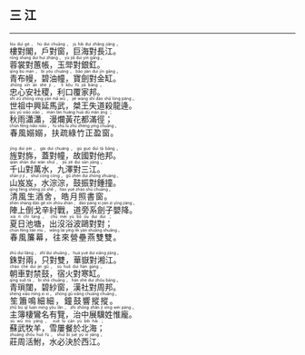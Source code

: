 ## 三 江
---
<div>

<p>
<ruby><rb> 樓對閣，戶對窗，巨海對長江。 </rb> <rt>lóu  duì  gé ， hù  duì  chuāng ， jù  hǎi  duì  zhǎng  jiāng 。</rt></ruby><BR>
<ruby><rb> 蓉裳對蕙帳，玉斝對銀釭。 </rb> <rt>róng  shang  duì  huì  zhàng ， yù  jiǎ  duì  yín  gāng 。</rt></ruby><BR>
<ruby><rb> 青布幔，碧油幢，寶劍對金缸。 </rb> <rt>qīng  bù  màn ， bì  yóu  chuáng ， bǎo  jiàn  duì  jīn  gāng 。</rt></ruby><BR>
<ruby><rb> 忠心安社稷，利口覆家邦。 </rb> <rt>zhōng  xīn  ān  shè  jì ， lì  kǒu  fù  jiā  bāng 。</rt></ruby><BR>
<ruby><rb> 世祖中興延馬武，桀王失道殺龍逄。 </rb> <rt>shì  zǔ  zhōng  xìng  yán  mǎ  wǔ ， jié  wáng  shī  dào  shā  lóng  páng 。</rt></ruby><BR>
<ruby><rb> 秋雨瀟瀟，漫爛黃花都滿徑； </rb> <rt>qiū  yǔ  xiāo  xiāo ， màn  làn  huáng  huā  dū  mǎn  jìng ；</rt></ruby><BR>
<ruby><rb> 春風嫋嫋，扶疏綠竹正盈窗。 </rb> <rt>chūn  fēng  niǎo  niǎo ， fú  shū  lǜ  zhú  zhèng  yíng  chuāng 。</rt></ruby><BR></P>

<p>
<ruby><rb> 旌對旆，蓋對幢，故國對他邦。 </rb> <rt>jīng  duì  pèi ， gài  duì  chuáng ， gù  guó  duì  tā  bāng 。</rt></ruby><BR>
<ruby><rb> 千山對萬水，九澤對三江。 </rb> <rt>qiān  shān  duì  wàn  shuǐ ， jiǔ  zé  duì  sān  jiāng 。</rt></ruby><BR>
<ruby><rb> 山岌岌，水淙淙，鼓振對鍾撞。 </rb> <rt>shān  jí  jí ， shuǐ  cóng  cóng ， gǔ  zhèn  duì  zhōng  zhuàng 。</rt></ruby><BR>
<ruby><rb> 清風生酒舍，皓月照書窗。 </rb> <rt>qīng  fēng  shēng  jiǔ  shě ， hào  yuè  zhào  shū  chuāng 。</rt></ruby><BR>
<ruby><rb> 陣上倒戈辛紂戰，道旁系劍子嬰降。 </rb> <rt>zhèn  shàng  dǎo  gē  xīn  zhòu  zhàn ， dào  páng  xì  jiàn  zi  yīng  jiàng 。</rt></ruby><BR>
<ruby><rb> 夏日池塘，出沒浴波鷗對對； </rb> <rt>xià  rì  chí  táng ， chū  méi  yù  bō  ōu  duì  duì ；</rt></ruby><BR>
<ruby><rb> 春風簾幕，往來營壘燕雙雙。 </rb> <rt>chūn  fēng  lián  mù ， wǎng  lái  yíng  lěi  yàn  shuāng  shuāng 。</rt></ruby><BR></P>

<p>
<ruby><rb> 銖對兩，只對雙，華嶽對湘江。 </rb> <rt>zhū  duì  liǎng ， zhǐ  duì  shuāng ， huá  yuè  duì  xiāng  jiāng 。</rt></ruby><BR>
<ruby><rb> 朝車對禁鼓，宿火對寒缸。 </rb> <rt>cháo  chē  duì  jìn  gǔ ， sù  huǒ  duì  hán  gāng 。</rt></ruby><BR>
<ruby><rb> 青瑣闥，碧紗窗，漢社對周邦。 </rb> <rt>qīng  suǒ  tà ， bì  shā  chuāng ， hàn  shè  duì  zhōu  bāng 。</rt></ruby><BR>
<ruby><rb> 笙簫鳴細細，鐘鼓響摐摐。 </rb> <rt>shēng  xiāo  míng  xì  xì ， zhōng  gǔ  xiǎng  chuāng  chuāng 。</rt></ruby><BR>
<ruby><rb> 主簿棲鸞名有覽，治中展驥姓惟龐。 </rb> <rt>zhǔ  bù  qī  luán  míng  yǒu  lǎn ， zhì  zhōng  zhǎn  jì  xìng  wéi  páng 。</rt></ruby><BR>
<ruby><rb> 蘇武牧羊，雪屢餐於北海； </rb> <rt>sū  wǔ  mù  yáng ， xuě  lǚ  cān  yú  běi  hǎi ；</rt></ruby><BR>
<ruby><rb> 莊周活鮒，水必決於西江。 </rb> <rt>zhuāng  zhōu  huó  fù ， shuǐ  bì  jué  yú  xī  jiāng 。</rt></ruby><BR></P>

</div>
